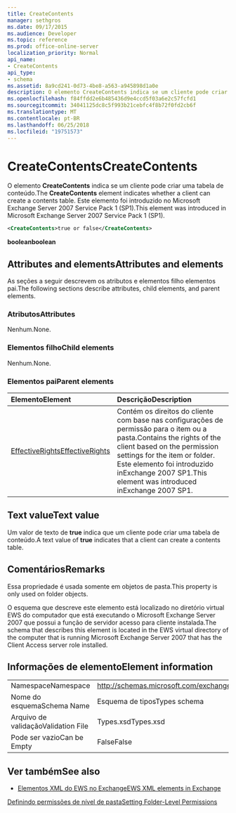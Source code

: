 ```yaml
---
title: CreateContents
manager: sethgros
ms.date: 09/17/2015
ms.audience: Developer
ms.topic: reference
ms.prod: office-online-server
localization_priority: Normal
api_name:
- CreateContents
api_type:
- schema
ms.assetid: 8a9cd241-0d73-4be8-a563-a945898d1a0e
description: O elemento CreateContents indica se um cliente pode criar uma tabela de conteúdo. Este elemento foi introduzido no Microsoft Exchange Server 2007 Service Pack 1 (SP1).
ms.openlocfilehash: f84ffdd2e6b485436d9e4ccd5f03a6e2c57fcfd1
ms.sourcegitcommit: 34041125dc8c5f993b21cebfc4f8b72f0fd2cb6f
ms.translationtype: MT
ms.contentlocale: pt-BR
ms.lasthandoff: 06/25/2018
ms.locfileid: "19751573"
---
```

# <a name="createcontents"></a><span data-ttu-id="600a3-104">CreateContents</span><span class="sxs-lookup"><span data-stu-id="600a3-104">CreateContents</span></span>

<span data-ttu-id="600a3-105">O elemento **CreateContents** indica se um cliente pode criar uma tabela de conteúdo.</span><span class="sxs-lookup"><span data-stu-id="600a3-105">The **CreateContents** element indicates whether a client can create a contents table.</span></span> <span data-ttu-id="600a3-106">Este elemento foi introduzido no Microsoft Exchange Server 2007 Service Pack 1 (SP1).</span><span class="sxs-lookup"><span data-stu-id="600a3-106">This element was introduced in Microsoft Exchange Server 2007 Service Pack 1 (SP1).</span></span> 
  
```xml
<CreateContents>true or false</CreateContents>
```

 <span data-ttu-id="600a3-107">**boolean**</span><span class="sxs-lookup"><span data-stu-id="600a3-107">**boolean**</span></span>
## <a name="attributes-and-elements"></a><span data-ttu-id="600a3-108">Attributes and elements</span><span class="sxs-lookup"><span data-stu-id="600a3-108">Attributes and elements</span></span>

<span data-ttu-id="600a3-109">As seções a seguir descrevem os atributos e elementos filho elementos pai.</span><span class="sxs-lookup"><span data-stu-id="600a3-109">The following sections describe attributes, child elements, and parent elements.</span></span>
  
### <a name="attributes"></a><span data-ttu-id="600a3-110">Atributos</span><span class="sxs-lookup"><span data-stu-id="600a3-110">Attributes</span></span>

<span data-ttu-id="600a3-111">Nenhum.</span><span class="sxs-lookup"><span data-stu-id="600a3-111">None.</span></span>
  
### <a name="child-elements"></a><span data-ttu-id="600a3-112">Elementos filho</span><span class="sxs-lookup"><span data-stu-id="600a3-112">Child elements</span></span>

<span data-ttu-id="600a3-113">Nenhum.</span><span class="sxs-lookup"><span data-stu-id="600a3-113">None.</span></span>
  
### <a name="parent-elements"></a><span data-ttu-id="600a3-114">Elementos pai</span><span class="sxs-lookup"><span data-stu-id="600a3-114">Parent elements</span></span>

|<span data-ttu-id="600a3-115">**Elemento**</span><span class="sxs-lookup"><span data-stu-id="600a3-115">**Element**</span></span>|<span data-ttu-id="600a3-116">**Descrição**</span><span class="sxs-lookup"><span data-stu-id="600a3-116">**Description**</span></span>|
|:-----|:-----|
|[<span data-ttu-id="600a3-117">EffectiveRights</span><span class="sxs-lookup"><span data-stu-id="600a3-117">EffectiveRights</span></span>](effectiverights.md) <br/> |<span data-ttu-id="600a3-118">Contém os direitos do cliente com base nas configurações de permissão para o item ou a pasta.</span><span class="sxs-lookup"><span data-stu-id="600a3-118">Contains the rights of the client based on the permission settings for the item or folder.</span></span> <span data-ttu-id="600a3-119">Este elemento foi introduzido inExchange 2007 SP1.</span><span class="sxs-lookup"><span data-stu-id="600a3-119">This element was introduced inExchange 2007 SP1.</span></span>  <br/> |
   
## <a name="text-value"></a><span data-ttu-id="600a3-120">Text value</span><span class="sxs-lookup"><span data-stu-id="600a3-120">Text value</span></span>

<span data-ttu-id="600a3-121">Um valor de texto de **true** indica que um cliente pode criar uma tabela de conteúdo.</span><span class="sxs-lookup"><span data-stu-id="600a3-121">A text value of **true** indicates that a client can create a contents table.</span></span> 
  
## <a name="remarks"></a><span data-ttu-id="600a3-122">Comentários</span><span class="sxs-lookup"><span data-stu-id="600a3-122">Remarks</span></span>

<span data-ttu-id="600a3-123">Essa propriedade é usada somente em objetos de pasta.</span><span class="sxs-lookup"><span data-stu-id="600a3-123">This property is only used on folder objects.</span></span>
  
<span data-ttu-id="600a3-124">O esquema que descreve este elemento está localizado no diretório virtual EWS do computador que está executando o Microsoft Exchange Server 2007 que possui a função de servidor acesso para cliente instalada.</span><span class="sxs-lookup"><span data-stu-id="600a3-124">The schema that describes this element is located in the EWS virtual directory of the computer that is running Microsoft Exchange Server 2007 that has the Client Access server role installed.</span></span>
  
## <a name="element-information"></a><span data-ttu-id="600a3-125">Informações de elemento</span><span class="sxs-lookup"><span data-stu-id="600a3-125">Element information</span></span>

|||
|:-----|:-----|
|<span data-ttu-id="600a3-126">Namespace</span><span class="sxs-lookup"><span data-stu-id="600a3-126">Namespace</span></span>  <br/> |http://schemas.microsoft.com/exchange/services/2006/types  <br/> |
|<span data-ttu-id="600a3-127">Nome do esquema</span><span class="sxs-lookup"><span data-stu-id="600a3-127">Schema Name</span></span>  <br/> |<span data-ttu-id="600a3-128">Esquema de tipos</span><span class="sxs-lookup"><span data-stu-id="600a3-128">Types schema</span></span>  <br/> |
|<span data-ttu-id="600a3-129">Arquivo de validação</span><span class="sxs-lookup"><span data-stu-id="600a3-129">Validation File</span></span>  <br/> |<span data-ttu-id="600a3-130">Types.xsd</span><span class="sxs-lookup"><span data-stu-id="600a3-130">Types.xsd</span></span>  <br/> |
|<span data-ttu-id="600a3-131">Pode ser vazio</span><span class="sxs-lookup"><span data-stu-id="600a3-131">Can be Empty</span></span>  <br/> |<span data-ttu-id="600a3-132">False</span><span class="sxs-lookup"><span data-stu-id="600a3-132">False</span></span>  <br/> |
   
## <a name="see-also"></a><span data-ttu-id="600a3-133">Ver também</span><span class="sxs-lookup"><span data-stu-id="600a3-133">See also</span></span>



- [<span data-ttu-id="600a3-134">Elementos XML do EWS no Exchange</span><span class="sxs-lookup"><span data-stu-id="600a3-134">EWS XML elements in Exchange</span></span>](ews-xml-elements-in-exchange.md)


[<span data-ttu-id="600a3-135">Definindo permissões de nível de pasta</span><span class="sxs-lookup"><span data-stu-id="600a3-135">Setting Folder-Level Permissions</span></span>](http://msdn.microsoft.com/library/c7530e86-5112-401c-b10a-9c054ae59f07%28Office.15%29.aspx)

